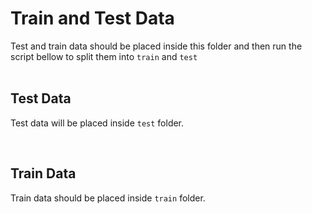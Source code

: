 # Train and Test Data

Test and train data should be placed inside this folder and then run the script bellow to split them into `train` and `test`  
<br/>

## Test Data

Test data will be placed inside `test` folder.

<br/>

## Train Data

Train data should be placed inside `train` folder.
